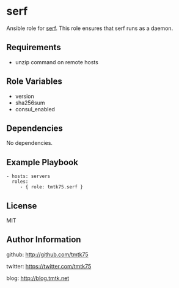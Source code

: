 serf
=========
Ansible role for [serf](http://www.serfdom.io/).
This role ensures that serf runs as a daemon.

Requirements
------------
- unzip command on remote hosts

Role Variables
--------------
- version
- sha256sum
- consul\_enabled

Dependencies
------------
No dependencies.

Example Playbook
----------------

    - hosts: servers
      roles:
         - { role: tmtk75.serf }

License
-------
MIT

Author Information
------------------
github: http://github.com/tmtk75

twitter: https://twitter.com/tmtk75

blog: http://blog.tmtk.net

